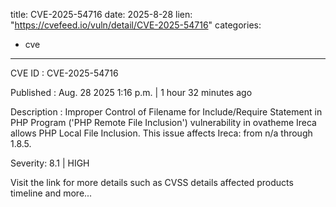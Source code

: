  
title: CVE-2025-54716
date: 2025-8-28
lien: "https://cvefeed.io/vuln/detail/CVE-2025-54716"
categories:
  - cve
---

CVE ID : CVE-2025-54716

Published :  Aug. 28
2025
1:16 p.m. | 1 hour
32 minutes ago

Description : Improper Control of Filename for Include/Require Statement in PHP Program ('PHP Remote File Inclusion') vulnerability in ovatheme Ireca allows PHP Local File Inclusion. This issue affects Ireca: from n/a through 1.8.5.

Severity: 8.1 | HIGH

Visit the link for more details
such as CVSS details
affected products
timeline
and more...
